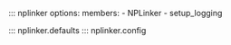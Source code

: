 ::: nplinker
    options:
        members:
            - NPLinker
            - setup_logging

::: nplinker.defaults
::: nplinker.config